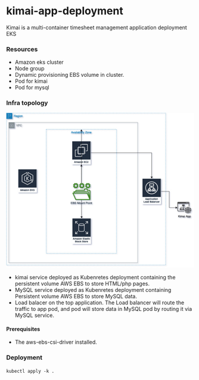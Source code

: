 # kimai-app-deployment
Kimai is a multi-container timesheet management application deployment EKS

### Resources
- Amazon eks cluster
- Node group
- Dynamic provisioning EBS volume in cluster.
- Pod for kimai
- Pod for mysql

### Infra topology
![kimai eks](./kimai-infra.jpg)

- kimai service deployed as Kubenretes deployment containing the persistent volume AWS EBS to store HTML/php pages.
- MySQL service deployed as Kubenretes deployment containing Persistent volume AWS EBS to store MySQL data.
- Load balacer on the top application. The Load balancer will route the traffic to app pod, and pod will store data in MySQL pod by routing it via MySQL service.

#### Prerequisites
- The aws-ebs-csi-driver installed.

### Deployment

```kubectl apply -k .```